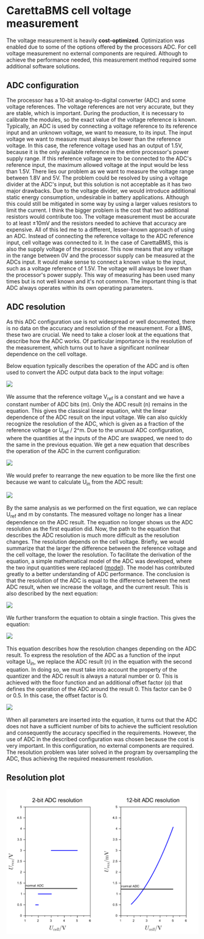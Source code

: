# CarettaBMS cell voltage measurement

The voltage measurement is heavily **cost-optimized**. Optimization was enabled
due to some of the options offered by the processors ADC. For cell voltage
measurement no external components are required. Although to achieve the
performance needed, this measurement method required some additional software
solutions.

## ADC configuration

The processor has a 10-bit analog-to-digital converter (ADC) and some voltage
references. The voltage references are not very accurate, but they are stable,
which is important. During the production, it is necessary to calibrate the
modules, so the exact value of the voltage reference is known. Typically, an ADC
is used by connecting a voltage reference to its reference input and an unknown
voltage, we want to measure, to its input. The input voltage we want to measure
must always be lower than the reference voltage. In this case, the reference
voltage used has an output of 1.5V, because it is the only available reference
in the entire processor's power supply range. If this reference voltage were to
be connected to the ADC's reference input, the maximum allowed voltage at the
input would be less than 1.5V. There lies our problem as we want to measure the
voltage range between 1.8V and 5V. The problem could be resolved by using a
voltage divider at the ADC's input, but this solution is not acceptable as it
has two major drawbacks. Due to the voltage divider, we would introduce
additional static energy consumption, undesirable in battery applications.
Although this could still be mitigated in some way by using a larger values
resistors to limit the current. I think the bigger problem is the cost that two
additional resistors would contribute too. The voltage measurement must be
accurate to at least ±10mV and the resistors needed to achieve that accuracy are
expensive. All of this led me to a different, lesser-known approach of using an
ADC. Instead of connecting the reference voltage to the ADC reference input,
cell voltage was connected to it. In the case of CarettaBMS, this is also the
supply voltage of the processor. This now means that any voltage in the range
between 0V and the processor supply can be measured at the ADCs input. It would
make sense to connect a known value to the input, such as a voltage reference of
1.5V. The voltage will always be lower than the processor's power supply. This
way of measuring has been used many times but is not well known and it's not
common. The important thing is that ADC always operates within its own operating
parameters.

## ADC resolution

As this ADC configuration use is not widespread or well documented, there is no
data on the accuracy and resolution of the measurement. For a BMS, these two are
crucial. We need to take a closer look at the equations that describe how the
ADC works. Of particular importance is the resolution of the measurement, which
turns out to have a significant nonlinear dependence on the cell voltage.

Below equation typically describes the operation of the ADC and is often used to
convert the ADC output data back to the input voltage:

<img src="https://latex.codecogs.com/svg.latex?U_{in} = n \cdot
  \frac{U_{ref}}{2^m}"/>

We assume that the reference voltage V<sub>ref</sub> is a constant and we have a
constant number of ADC bits (m). Only the ADC result (n) remains in the
equation. This gives the classical linear equation, whit the linear dependence
of the ADC result on the input voltage. We can also quickly recognize the
resolution of the ADC, which is given as a fraction of the reference voltage or
U<sub>ref</sub> / 2^m. Due to the unusual ADC configuration, where the
quantities at the inputs of the ADC are swapped, we need to do the same in the
previous equation. We get a new equation that describes the operation of the ADC
in the current configuration:

<img src="https://latex.codecogs.com/svg.latex?U_{ref} = n \cdot
  \frac{U_{in}}{2^m}"/>

We would prefer to rearrange the new equation to be more like the first one
because we want to calculate U<sub>in</sub> from the ADC result:

<img src="https://latex.codecogs.com/svg.latex?U_{in} = \frac{U_{ref} \cdot
  2^m}{n}"/>

By the same analysis as we performed on the first equation, we can replace
U<sub>ref</sub> and m by constants. The measured voltage no longer has a linear
dependence on the ADC result. The equation no longer shows us the ADC resolution
as the first equation did. Now, the path to the equation that describes the
ADC resolution is much more difficult as the resolution changes. The resolution
depends on the cell voltage. Briefly, we would summarize that the larger the
difference between the reference voltage and the cell voltage, the lower the
resolution. To facilitate the derivation of the equation, a simple mathematical
model of the ADC was developed, where the two input quantities were replaced
([model](https://www.desmos.com/calculator/vjn2ooxamo)). The model has
contributed greatly to a better understanding of ADC performance. The conclusion
is that the resolution of the ADC is equal to the difference between the next
ADC result, when we increase the voltage, and the current result. This is also
described by the next equation:

 <img src="https://latex.codecogs.com/svg.latex?ADC_{res} = \underbrace{
  \frac{U_{ref} \cdot 2^m}{n-1}}_{\textrm{next result}} -
  \underbrace{\frac{U_{ref} \cdot 2^m}{n}}_{\textrm{current result}}"/>

We further transform the equation to obtain a single fraction. This gives the
equation:

<img src="https://latex.codecogs.com/svg.latex?ADC_{res} = \frac{U_{ref} \cdot
  2^m}{n^2 - n}"/>

This equation describes how the resolution changes depending on the ADC result.
To express the resolution of the ADC as a function of the input voltage
U<sub>in</sub>, we replace the ADC result (n) in the equation with the second
equation. In doing so, we must take into account the property of the quantizer
and the ADC result is always a natural number or 0. This is achieved with the
floor function and an additional offset factor (o) that defines the operation of
the ADC around the result 0. This factor can be 0 or 0.5. In this case, the
offset factor is 0.

 <img src="https://latex.codecogs.com/svg.latex?ADC_{res} = \frac{U_{ref} \cdot
  2^m}{\left\lfloor \frac{U_{ref} \cdot 2^m}{U_{in}} + o \right\rfloor^2 -
  \left\lfloor \frac{U_{ref} \cdot 2^m}{U_{in}} + o \right\rfloor}"/>

When all parameters are inserted into the equation, it turns out that the ADC
does not have a sufficient number of bits to achieve the sufficient resolution
and consequently the accuracy specified in the requirements. However, the use of
ADC in the described configuration was chosen because the cost is very
important. In this configuration, no external components are required. The
resolution problem was later solved in the program by oversampling the ADC, thus
achieving the required measurement resolution.

## Resolution plot

![resolution plot](https://raw.githubusercontent.com/Hrastovc/CarettaBMS/gh-pages/images/resolution.png)
